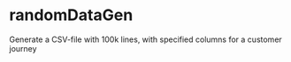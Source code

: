 # randomDataGen
 Generate a CSV-file with 100k lines, with specified columns for a customer journey
